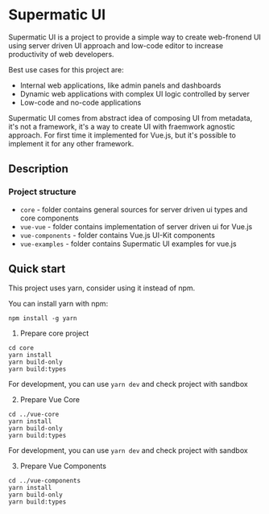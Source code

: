 # Supermatic UI

Supermatic UI is a project to provide a simple way to create web-fronend UI using server driven UI approach and low-code editor to increase productivity of web developers.

Best use cases for this project are:

* Internal web applications, like admin panels and dashboards
* Dynamic web applications with complex UI logic controlled by server
* Low-code and no-code applications

Supermatic UI comes from abstract idea of composing UI from metadata, it's not a framework, it's a way to create UI with fraemwork agnostic approach. 
For first time it implemented for Vue.js, but it's possible to implement it for any other framework.

## Description

### Project structure

* `core`           - folder contains general sources for server driven ui types and core components
* `vue-vue`        - folder contains implementation of server driven ui for Vue.js
* `vue-components` - folder contains Vue.js UI-Kit components
* `vue-examples`   - folder contains Supermatic UI examples for vue.js

## Quick start

This project uses yarn, consider using it instead of npm.

You can install yarn with npm:

```BashSession
npm install -g yarn
```

1. Prepare core project

```BashSession
cd core
yarn install
yarn build-only
yarn build:types
```

For development, you can use `yarn dev` and check project with sandbox

2. Prepare Vue Core

```BashSession
cd ../vue-core
yarn install
yarn build-only
yarn build:types
```

For development, you can use `yarn dev` and check project with sandbox

3. Prepare Vue Components

```BashSession
cd ../vue-components
yarn install
yarn build-only
yarn build:types
```